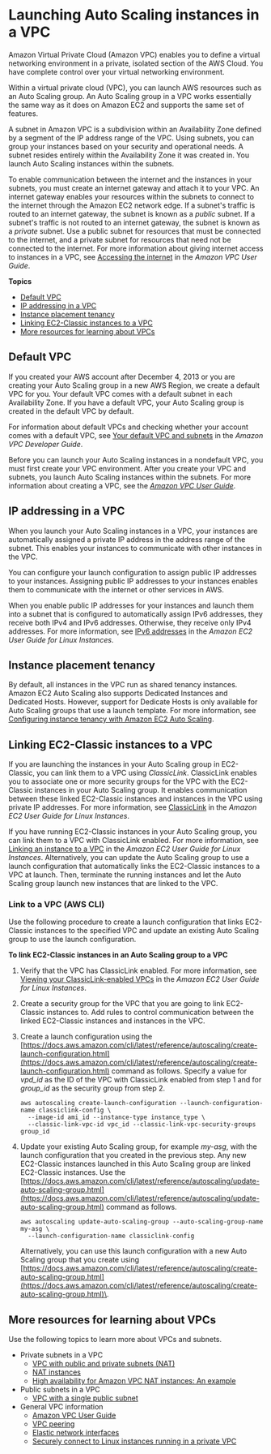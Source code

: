 # Launching Auto Scaling instances in a VPC<a name="asg-in-vpc"></a>

Amazon Virtual Private Cloud \(Amazon VPC\) enables you to define a virtual networking environment in a private, isolated section of the AWS Cloud\. You have complete control over your virtual networking environment\.

Within a virtual private cloud \(VPC\), you can launch AWS resources such as an Auto Scaling group\. An Auto Scaling group in a VPC works essentially the same way as it does on Amazon EC2 and supports the same set of features\.

A subnet in Amazon VPC is a subdivision within an Availability Zone defined by a segment of the IP address range of the VPC\. Using subnets, you can group your instances based on your security and operational needs\. A subnet resides entirely within the Availability Zone it was created in\. You launch Auto Scaling instances within the subnets\.

To enable communication between the internet and the instances in your subnets, you must create an internet gateway and attach it to your VPC\. An internet gateway enables your resources within the subnets to connect to the internet through the Amazon EC2 network edge\. If a subnet's traffic is routed to an internet gateway, the subnet is known as a *public* subnet\. If a subnet's traffic is not routed to an internet gateway, the subnet is known as a *private* subnet\. Use a public subnet for resources that must be connected to the internet, and a private subnet for resources that need not be connected to the internet\. For more information about giving internet access to instances in a VPC, see [Accessing the internet](https://docs.aws.amazon.com/vpc/latest/userguide/how-it-works.html#what-is-connectivity) in the *Amazon VPC User Guide*\.

**Topics**
+ [Default VPC](#as-defaultVPC)
+ [IP addressing in a VPC](#as-vpc-ipaddress)
+ [Instance placement tenancy](#as-vpc-tenancy)
+ [Linking EC2\-Classic instances to a VPC](#as-ClassicLink)
+ [More resources for learning about VPCs](#auto-scaling-resources-about-vpcs)

## Default VPC<a name="as-defaultVPC"></a>

If you created your AWS account after December 4, 2013 or you are creating your Auto Scaling group in a new AWS Region, we create a default VPC for you\. Your default VPC comes with a default subnet in each Availability Zone\. If you have a default VPC, your Auto Scaling group is created in the default VPC by default\.

For information about default VPCs and checking whether your account comes with a default VPC, see [Your default VPC and subnets](https://docs.aws.amazon.com/vpc/latest/userguide/default-vpc.html#launching-into) in the *Amazon VPC Developer Guide*\. 

Before you can launch your Auto Scaling instances in a nondefault VPC, you must first create your VPC environment\. After you create your VPC and subnets, you launch Auto Scaling instances within the subnets\. For more information about creating a VPC, see the *[Amazon VPC User Guide](https://docs.aws.amazon.com/vpc/latest/userguide/)*\.

## IP addressing in a VPC<a name="as-vpc-ipaddress"></a>

When you launch your Auto Scaling instances in a VPC, your instances are automatically assigned a private IP address in the address range of the subnet\. This enables your instances to communicate with other instances in the VPC\.

You can configure your launch configuration to assign public IP addresses to your instances\. Assigning public IP addresses to your instances enables them to communicate with the internet or other services in AWS\.

When you enable public IP addresses for your instances and launch them into a subnet that is configured to automatically assign IPv6 addresses, they receive both IPv4 and IPv6 addresses\. Otherwise, they receive only IPv4 addresses\. For more information, see [IPv6 addresses](https://docs.aws.amazon.com/AWSEC2/latest/UserGuide/using-instance-addressing.html#ipv6-addressing) in the *Amazon EC2 User Guide for Linux Instances*\.

## Instance placement tenancy<a name="as-vpc-tenancy"></a>

By default, all instances in the VPC run as shared tenancy instances\. Amazon EC2 Auto Scaling also supports Dedicated Instances and Dedicated Hosts\. However, support for Dedicate Hosts is only available for Auto Scaling groups that use a launch template\. For more information, see [Configuring instance tenancy with Amazon EC2 Auto Scaling](auto-scaling-dedicated-instances.md)\.

## Linking EC2\-Classic instances to a VPC<a name="as-ClassicLink"></a>

If you are launching the instances in your Auto Scaling group in EC2\-Classic, you can link them to a VPC using *ClassicLink*\. ClassicLink enables you to associate one or more security groups for the VPC with the EC2\-Classic instances in your Auto Scaling group\. It enables communication between these linked EC2\-Classic instances and instances in the VPC using private IP addresses\. For more information, see [ClassicLink](https://docs.aws.amazon.com/AWSEC2/latest/UserGuide/vpc-classiclink.html) in the *Amazon EC2 User Guide for Linux Instances*\.

If you have running EC2\-Classic instances in your Auto Scaling group, you can link them to a VPC with ClassicLink enabled\. For more information, see [Linking an instance to a VPC](https://docs.aws.amazon.com/AWSEC2/latest/UserGuide/vpc-classiclink.html#classiclink-link-instance) in the *Amazon EC2 User Guide for Linux Instances*\. Alternatively, you can update the Auto Scaling group to use a launch configuration that automatically links the EC2\-Classic instances to a VPC at launch\. Then, terminate the running instances and let the Auto Scaling group launch new instances that are linked to the VPC\.

### Link to a VPC \(AWS CLI\)<a name="as-ClassicLink-cli"></a>

Use the following procedure to create a launch configuration that links EC2\-Classic instances to the specified VPC and update an existing Auto Scaling group to use the launch configuration\.

**To link EC2\-Classic instances in an Auto Scaling group to a VPC**

1. Verify that the VPC has ClassicLink enabled\. For more information, see [Viewing your ClassicLink\-enabled VPCs](https://docs.aws.amazon.com/AWSEC2/latest/UserGuide/vpc-classiclink.html#classiclink-describe-vpcs-instances) in the *Amazon EC2 User Guide for Linux Instances*\.

1. Create a security group for the VPC that you are going to link EC2\-Classic instances to\. Add rules to control communication between the linked EC2\-Classic instances and instances in the VPC\.

1. Create a launch configuration using the [https://docs.aws.amazon.com/cli/latest/reference/autoscaling/create-launch-configuration.html](https://docs.aws.amazon.com/cli/latest/reference/autoscaling/create-launch-configuration.html) command as follows\. Specify a value for *vpd\_id* as the ID of the VPC with ClassicLink enabled from step 1 and for *group\_id* as the security group from step 2\.

   ```
   aws autoscaling create-launch-configuration --launch-configuration-name classiclink-config \
     --image-id ami_id --instance-type instance_type \
     --classic-link-vpc-id vpc_id --classic-link-vpc-security-groups group_id
   ```

1. Update your existing Auto Scaling group, for example *my\-asg*, with the launch configuration that you created in the previous step\. Any new EC2\-Classic instances launched in this Auto Scaling group are linked EC2\-Classic instances\. Use the [https://docs.aws.amazon.com/cli/latest/reference/autoscaling/update-auto-scaling-group.html](https://docs.aws.amazon.com/cli/latest/reference/autoscaling/update-auto-scaling-group.html) command as follows\.

   ```
   aws autoscaling update-auto-scaling-group --auto-scaling-group-name my-asg \
     --launch-configuration-name classiclink-config
   ```

   Alternatively, you can use this launch configuration with a new Auto Scaling group that you create using [https://docs.aws.amazon.com/cli/latest/reference/autoscaling/create-auto-scaling-group.html](https://docs.aws.amazon.com/cli/latest/reference/autoscaling/create-auto-scaling-group.html)\.

## More resources for learning about VPCs<a name="auto-scaling-resources-about-vpcs"></a>

Use the following topics to learn more about VPCs and subnets\.
+ Private subnets in a VPC
  + [VPC with public and private subnets \(NAT\)](https://docs.aws.amazon.com/vpc/latest/userguide/VPC_Scenario2.html)
  + [NAT instances](https://docs.aws.amazon.com/vpc/latest/userguide/VPC_NAT_Instance.html)
  + [High availability for Amazon VPC NAT instances: An example](https://aws.amazon.com/articles/2781451301784570)
+ Public subnets in a VPC
  + [VPC with a single public subnet](https://docs.aws.amazon.com/vpc/latest/userguide/VPC_Scenario1.html)
+ General VPC information
  + [Amazon VPC User Guide](https://docs.aws.amazon.com/vpc/latest/userguide/)
  + [VPC peering](https://docs.aws.amazon.com/vpc/latest/userguide/vpc-peering.html)
  + [Elastic network interfaces](https://docs.aws.amazon.com/vpc/latest/userguide/VPC_ElasticNetworkInterfaces.html)
  + [Securely connect to Linux instances running in a private VPC](https://blogs.aws.amazon.com/security/post/Tx3N8GFK85UN1G6/Securely-connect-to-Linux-instances-running-in-a-private-Amazon-VPC)